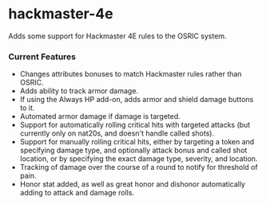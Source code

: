 # hackmaster-4e
Adds some support for Hackmaster 4E rules to the OSRIC system.

### Current Features  
* Changes attributes bonuses to match Hackmaster rules rather than OSRIC.
* Adds ability to track armor damage.
* If using the Always HP add-on, adds armor and shield damage buttons to it.
* Automated armor damage if damage is targeted.
* Support for automatically rolling critical hits with targeted attacks (but currently only on nat20s, and doesn't handle called shots).
* Support for manually rolling critical hits, either by targeting a token and specifying damage type, and optionally attack bonus and called shot location, or by specifying the exact damage type, severity, and location.
* Tracking of damage over the course of a round to notify for threshold of pain.
* Honor stat added, as well as great honor and dishonor automatically adding to attack and damage rolls.

